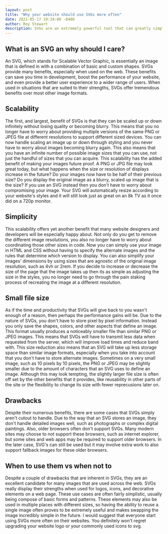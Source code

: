 ```yaml
---
layout: post
title: "Why your website should use SVGs more often"
date: 2021-05-17 19:34:00 -0400
author: Roy Stewart
description: SVGs are an extremely powerful tool that can greatly simplify how you use simple images such as logos, icons, and more. Learn how you can take advantages of their strengths to create a more maintainable website that provides a better experience to your users.
---
```


## What is an SVG an why should I care?
An SVG, which stands for Scalable Vector Graphic, is essentially an image that is defined in with a combination of basic and custom shapes. SVGs provide many benefits, especially when used on the web. These benefits can save you time in development, boost the performance of your website, and even provide a better user experience to a wider range of users. When used in situations that are suited to their strengths, SVGs offer tremendous benefits over most other image formats.

## Scalability
The first, and largest, benefit of SVGs is that they can be scaled up or down infinitely without losing quality or becoming blurry. This means that you no longer have to worry about providing multiple versions of the same PNG or JPEG file at different resolutions to support different sized devices. You can now handle scaling an image up or down through styling and you never have to worry about images becoming blurry again. This also means that you have an infinite number of possible image sizes that you can use, not just the handful of sizes that you can acquire.
This scalability has the added benefit of making your images future proof. A PNG or JPG file may look great today, but what happens when the size or resolution of displays increase in the future? Do your images now have to be half of their previous size? Do you display the original image as a blurry, scaled up image that is the size? If you use an SVG instead then you don't have to worry about compromising your image. Your SVG will automatically resize according to your website's styles and it will still look just as great on an 8k TV as it once did on a 720p monitor.

## Simplicity
This scalability offers yet another benefit that many website designers and developers will be especially happy about. Not only do you get to remove the different image resolutions, you also no longer have to worry about coordinating those other sizes in code. Now you can simply use your image in HTML and CSS without having to specify the alternate images and the rules that determine which version to display. You can also simplify your images' dimensions by using sizes that are agnostic of the original image resolution, such as 4vh or 2rem. If you decide to increase or decrease the size of the page that the image takes up then its as simple as adjusting the size in the styles, you no longer need to go through the pain staking process of recreating the image at a different resolution.

## Small file size
As if the time and productivity that SVGs will give back to you wasn't enough of a reason, then perhaps the performance gains will be. Due to the nature of SVGs, you don't have to store pixel by pixel information. Instead you only save the shapes, colors, and other aspects that define an image. This format usually produces a noticeably smaller file than similar PNG or JPEG images. This means that SVGs will have to transmit less data when requested from the server, which will improve load times and reduce band with. This size reduction also means that an SVG will take up less storage space than similar image formats, especially when you take into account that you don't have to store alternate images. Sometimes on a very small image, such as 10 pixels by 10 pixels, the PNG or JPEG may be slightly smaller due to the amount of characters that an SVG uses to define an image. Although this may look tempting, the slightly larger file size is often off set by the other benefits that it provides, like reusability in other parts of the site or the flexibility to change its size with fewer reprecusions later on.

## Drawbacks
Despite their numerous benefits, there are some cases that SVGs simply aren't cutout to handle. Due to the way that an SVG stores an image, they don't handle detailed images well, such as photographs or complex digital paintings. Also, older browsers often don't support SVGs. Many modern sites may choose to not support these browsers, such as internet explorer, but some sites and web apps may be required to support older browsers. In the later case, SVG's can still be used but it may involve extra work to also support fallback images for these older browsers.

## When to use them vs when not to
Despite a couple of drawbacks that are inherent in SVGs, they are an excellent candidate for many images that are used across the web. SVGs really display their strengths when used for logos, icons, and decorative elements on a web page. These use cases are often fairly simplistic, usually being compose of basic forms and patterns. These elements may also be used in multiple places with different sizes, so having the ability to reuse a single image often proves to be extremely useful and makes swapping the image incredibly simple in the future. I would suggest that everyone start using SVGs more often on their websites. You definitely won't regret upgrading your website logo or your commonly used icons to svg.